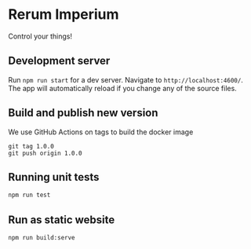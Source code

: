 # Rerum Imperium

Control your things!

## Development server

Run `npm run start` for a dev server. Navigate to `http://localhost:4600/`. The app will automatically reload if you change any of the source files.

## Build and publish new version

We use GitHub Actions on tags to build the docker image

```shell
git tag 1.0.0
git push origin 1.0.0
```

## Running unit tests

```bash
npm run test
```

## Run as static website

```bash
npm run build:serve
```

